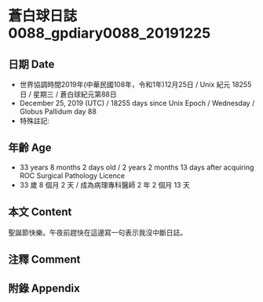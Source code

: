# 蒼白球日誌0088_gpdiary0088_20191225 #

## 日期 Date ##

* 世界協調時間2019年(中華民國108年，令和1年)12月25日 / Unix 紀元 18255 日 / 星期三 / 蒼白球紀元第88日
* December 25, 2019 (UTC) / 18255 days since Unix Epoch / Wednesday / Globus Pallidum day 88
* 特殊註記:

## 年齡 Age ##

* 33 years 8 months 2 days old / 2 years 2 months 13 days after acquiring ROC Surgical Pathology Licence
* 33 歲 8 個月 2 天 / 成為病理專科醫師 2 年 2 個月 13 天

## 本文 Content ##

聖誕節快樂。午夜前趕快在這邊寫一句表示我沒中斷日誌。

## 注釋 Comment ##


## 附錄 Appendix ##


